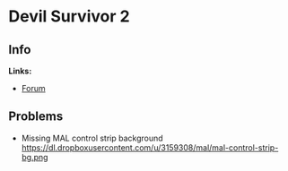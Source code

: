 # Devil Survivor 2

## Info

**Links:**
- [Forum](https://myanimelist.net/forum/?topicid=618961)


## Problems

- Missing MAL control strip background https://dl.dropboxusercontent.com/u/3159308/mal/mal-control-strip-bg.png
